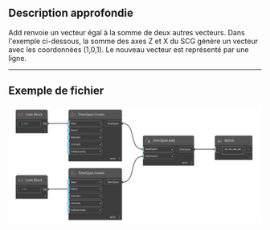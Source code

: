 ## Description approfondie
Add renvoie un vecteur égal à la somme de deux autres vecteurs. Dans l'exemple ci-dessous, la somme des axes Z et X du SCG génère un vecteur avec les coordonnées (1,0,1). Le nouveau vecteur est représenté par une ligne.
___
## Exemple de fichier

![Add](./DSCore.TimeSpan.Add_img.jpg)

